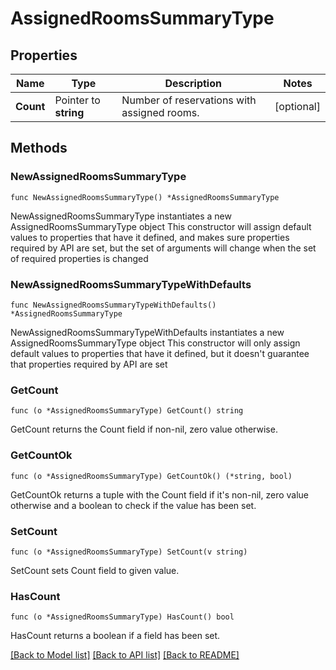 # AssignedRoomsSummaryType

## Properties

Name | Type | Description | Notes
------------ | ------------- | ------------- | -------------
**Count** | Pointer to **string** | Number of reservations with assigned rooms. | [optional] 

## Methods

### NewAssignedRoomsSummaryType

`func NewAssignedRoomsSummaryType() *AssignedRoomsSummaryType`

NewAssignedRoomsSummaryType instantiates a new AssignedRoomsSummaryType object
This constructor will assign default values to properties that have it defined,
and makes sure properties required by API are set, but the set of arguments
will change when the set of required properties is changed

### NewAssignedRoomsSummaryTypeWithDefaults

`func NewAssignedRoomsSummaryTypeWithDefaults() *AssignedRoomsSummaryType`

NewAssignedRoomsSummaryTypeWithDefaults instantiates a new AssignedRoomsSummaryType object
This constructor will only assign default values to properties that have it defined,
but it doesn't guarantee that properties required by API are set

### GetCount

`func (o *AssignedRoomsSummaryType) GetCount() string`

GetCount returns the Count field if non-nil, zero value otherwise.

### GetCountOk

`func (o *AssignedRoomsSummaryType) GetCountOk() (*string, bool)`

GetCountOk returns a tuple with the Count field if it's non-nil, zero value otherwise
and a boolean to check if the value has been set.

### SetCount

`func (o *AssignedRoomsSummaryType) SetCount(v string)`

SetCount sets Count field to given value.

### HasCount

`func (o *AssignedRoomsSummaryType) HasCount() bool`

HasCount returns a boolean if a field has been set.


[[Back to Model list]](../README.md#documentation-for-models) [[Back to API list]](../README.md#documentation-for-api-endpoints) [[Back to README]](../README.md)


